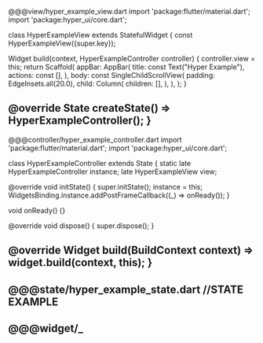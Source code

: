 @@@view/hyper_example_view.dart
import 'package:flutter/material.dart';
import 'package:hyper_ui/core.dart';

class HyperExampleView extends StatefulWidget {
  const HyperExampleView({super.key});

  Widget build(context, HyperExampleController controller) {
    controller.view = this;
    return Scaffold(
      appBar: AppBar(
        title: const Text("Hyper Example"),
        actions: const [],
      ),
      body: const SingleChildScrollView(
        padding: EdgeInsets.all(20.0),
        child: Column(
          children: [],
        ),
      ),
    );
  }

  @override
  State<HyperExampleView> createState() => HyperExampleController();
}
---
@@@controller/hyper_example_controller.dart
import 'package:flutter/material.dart';
import 'package:hyper_ui/core.dart';

class HyperExampleController extends State<HyperExampleView> {
  static late HyperExampleController instance;
  late HyperExampleView view;

  @override
  void initState() {
    super.initState();
    instance = this;
    WidgetsBinding.instance.addPostFrameCallback((_) => onReady());
  }

  void onReady() {}

  @override
  void dispose() {
    super.dispose();
  }

  @override
  Widget build(BuildContext context) => widget.build(context, this);
}
---
@@@state/hyper_example_state.dart
//STATE EXAMPLE
---
@@@widget/_
---